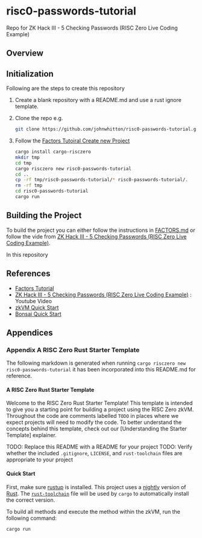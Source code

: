 # risc0-passwords-tutorial

Repo for ZK Hack III - 5 Checking Passwords (RISC Zero Live Coding Example)

## Overview

## Initialization

Following are the steps to create this repository

1. Create a blank repository with a README.md and use a rust ignore template.
2. Clone the repo e.g.

   ```bash
   git clone https://github.com/johnwhitton/risc0-passwords-tutorial.git
   ```

3. Follow the [Factors Tutoiral Create new Project](https://github.com/risc0/risc0/blob/main/examples/factors/README.md#step-1-create-a-new-project)

   ```bash
   cargo install cargo-risczero
   mkdir tmp
   cd tmp
   cargo risczero new risc0-passwords-tutorial
   cd ..
   cp -rf tmp/risc0-passwords-tutorial/* risc0-passwords-tutorial/.
   rm -rf tmp
   cd risc0-passwords-tutorial
   cargo run
   ```

## Building the Project

To build the project you can either follow the instructions in [FACTORS.md](./FACTORS.md) or follow the vide from [ZK Hack III - 5 Checking Passwords (RISC Zero Live Coding Example)](https://youtu.be/Yg_BGqj_6lg?list=PLcPzhUaCxlCgig7ofeARMPwQ8vbuD6hC5).

In this repository

## References

- [Factors Tutorial](https://github.com/risc0/risc0/blob/main/examples/factors/README.md#step-1-create-a-new-project)
- [ZK Hack III - 5 Checking Passwords (RISC Zero Live Coding Example)](https://youtu.be/Yg_BGqj_6lg?list=PLcPzhUaCxlCgig7ofeARMPwQ8vbuD6hC5) : Youtube Video
- [zkVM Quick Start](https://dev.risczero.com/zkvm/quickstart)
- [Bonsai Quick Start](https://dev.risczero.com/bonsai/quickstart)

## Appendices

### Appendix A RISC Zero Rust Starter Template

The following markdown is generated when running `cargo risczero new risc0-passwords-tutorial` it has been incorporated into this README.md for reference.

#### A RISC Zero Rust Starter Template

Welcome to the RISC Zero Rust Starter Template! This template is intended to give you a starting point for building a project using the RISC Zero zkVM. Throughout the code are comments labelled `TODO` in places where we expect projects will need to modify the code.
To better understand the concepts behind this template, check out our [Understanding the Starter Template] explainer.

TODO: Replace this README with a README for your project
TODO: Verify whether the included `.gitignore`, `LICENSE`, and `rust-toolchain` files are appropriate to your project

#### Quick Start

First, make sure [rustup](https://rustup.rs) is installed. This project uses a [nightly](https://doc.rust-lang.org/book/appendix-07-nightly-rust.html) version of [Rust](https://doc.rust-lang.org/book/ch01-01-installation.html). The [`rust-toolchain`](rust-toolchain) file will be used by `cargo` to automatically install the correct version.

To build all methods and execute the method within the zkVM, run the following command:

```bash
cargo run
```
